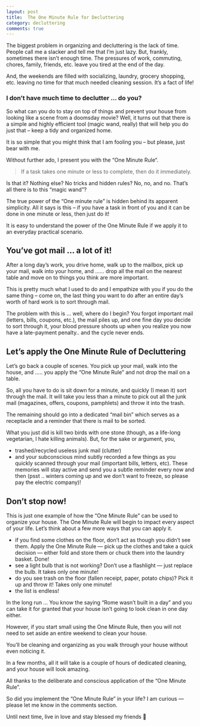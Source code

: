 ```yaml
---
layout: post
title:  The One Minute Rule for Decluttering
category: decluttering
comments: true
---
```


The biggest problem in organizing and decluttering is the lack of time. People call me a slacker and tell me that I’m just lazy. But, frankly, sometimes there isn’t enough time. The pressures of work, commuting, chores, family, friends, etc. leave you tired at the end of the day.<!--readmore-->

And, the weekends are filled with socializing, laundry, grocery shopping, etc. leaving no time for that much needed cleaning session. It’s a fact of life!

### I don’t have much time to declutter … do you?

So what can you do to stay on top of things and prevent your house from looking like a scene from a doomsday movie? Well, it turns out that there is a simple and highly efficient tool (magic wand, really) that will help you do just that – keep a tidy and organized home.

It is so simple that you might think that I am fooling you – but please, just bear with me.

Without further ado, I present you with the “One Minute Rule“.

> If a task takes one minute or less to complete, then do it immediately.

Is that it? Nothing else? No tricks and hidden rules? No, no, and no. That’s all there is to this “magic wand”?

The true power of the “One minute rule” is hidden behind its apparent simplicity. All it says is this – if you have a task in front of you and it can be done in one minute or less, then just do it!

It is easy to understand the power of the One Minute Rule if we apply it to an everyday practical scenario.

## You’ve got mail … a lot of it!

After a long day’s work, you drive home, walk up to the mailbox, pick up your mail, walk into your home, and …… drop all the mail on the nearest table and move on to things you think are more important.

This is pretty much what I used to do and I empathize with you if you do the same thing – come on, the last thing you want to do after an entire day’s worth of hard work is to sort through mail.

The problem with this is … well, where do I begin? You forgot important mail (letters, bills, coupons, etc.), the mail piles up, and one fine day you decide to sort through it, your blood pressure shoots up when you realize you now have a late-payment penalty.. and the cycle never ends.

## Let’s apply the One Minute Rule of Decluttering

Let’s go back a couple of scenes. You pick up your mail, walk into the house, and ….. you apply the “One Minute Rule” and not drop the mail on a table.

So, all you have to do is sit down for a minute, and quickly (I mean it) sort through the mail. It will take you less than a minute to pick out all the junk mail (magazines, offers, coupons, pamphlets) and throw it into the trash.

The remaining should go into a dedicated “mail bin” which serves as a receptacle and a reminder that there is mail to be sorted.

What you just did is kill two birds with one stone (though, as a life-long vegetarian, I hate killing animals). But, for the sake or argument, you,

* trashed/recycled useless junk mail (clutter)
* and your subconscious mind subtly recorded a few things as you quickly scanned through your mail (important bills, letters, etc). These memories will stay active and send you a subtle reminder every now and then (psst .. winters coming up and we don’t want to freeze, so please pay the electric company)!

## Don’t stop now!

This is just one example of how the “One Minute Rule” can be used to organize your house. The One Minute Rule will begin to impact every aspect of your life. Let’s think about a few more ways that you can apply it.

* if you find some clothes on the floor, don’t act as though you didn’t see them. Apply the One Minute Rule — pick up the clothes and take a quick decision — either fold and store them or chuck them into the laundry basket. Done!
* see a light bulb that is not working? Don’t use a flashlight — just replace the bulb. It takes only one minute!
* do you see trash on the floor (fallen receipt, paper, potato chips)? Pick it up and throw it! Takes only one minute!
* the list is endless!

In the long run …
You know the saying “Rome wasn’t built in a day” and you can take it for granted that your house isn’t going to look clean in one day either.

However, if you start small using the One Minute Rule, then you will not need to set aside an entire weekend to clean your house.

You’ll be cleaning and organizing as you walk through your house without even noticing it.

In a few months, all it will take is a couple of hours of dedicated cleaning, and your house will look amazing.

All thanks to the deliberate and conscious application of the “One Minute Rule”.

So did you implement the “One Minute Rule” in your life? I am curious — please let me know in the comments section.

Until next time, live in love and stay blessed my friends 🙂

